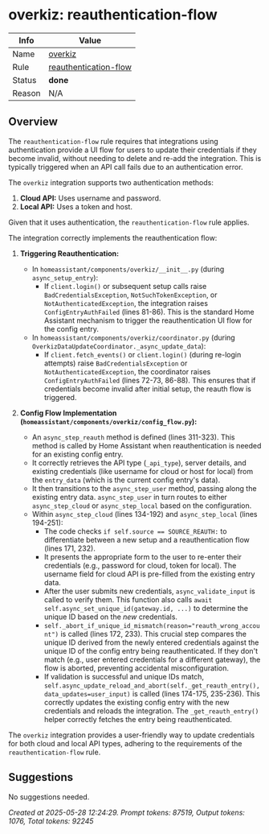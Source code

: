# overkiz: reauthentication-flow

| Info   | Value                                                                    |
|--------|--------------------------------------------------------------------------|
| Name   | [overkiz](https://www.home-assistant.io/integrations/overkiz/) |
| Rule   | [reauthentication-flow](https://developers.home-assistant.io/docs/core/integration-quality-scale/rules/reauthentication-flow)                                                     |
| Status | **done**                                       |
| Reason | N/A |

## Overview

The `reauthentication-flow` rule requires that integrations using authentication provide a UI flow for users to update their credentials if they become invalid, without needing to delete and re-add the integration. This is typically triggered when an API call fails due to an authentication error.

The `overkiz` integration supports two authentication methods:
1.  **Cloud API:** Uses username and password.
2.  **Local API:** Uses a token and host.

Given that it uses authentication, the `reauthentication-flow` rule applies.

The integration correctly implements the reauthentication flow:

1.  **Triggering Reauthentication:**
    *   In `homeassistant/components/overkiz/__init__.py` (during `async_setup_entry`):
        *   If `client.login()` or subsequent setup calls raise `BadCredentialsException`, `NotSuchTokenException`, or `NotAuthenticatedException`, the integration raises `ConfigEntryAuthFailed` (lines 81-86). This is the standard Home Assistant mechanism to trigger the reauthentication UI flow for the config entry.
    *   In `homeassistant/components/overkiz/coordinator.py` (during `OverkizDataUpdateCoordinator._async_update_data`):
        *   If `client.fetch_events()` or `client.login()` (during re-login attempts) raise `BadCredentialsException` or `NotAuthenticatedException`, the coordinator raises `ConfigEntryAuthFailed` (lines 72-73, 86-88). This ensures that if credentials become invalid after initial setup, the reauth flow is triggered.

2.  **Config Flow Implementation (`homeassistant/components/overkiz/config_flow.py`):**
    *   An `async_step_reauth` method is defined (lines 311-323). This method is called by Home Assistant when reauthentication is needed for an existing config entry.
    *   It correctly retrieves the API type (`_api_type`), server details, and existing credentials (like username for cloud or host for local) from the `entry_data` (which is the current config entry's data).
    *   It then transitions to the `async_step_user` method, passing along the existing entry data. `async_step_user` in turn routes to either `async_step_cloud` or `async_step_local` based on the configuration.
    *   Within `async_step_cloud` (lines 134-192) and `async_step_local` (lines 194-251):
        *   The code checks `if self.source == SOURCE_REAUTH:` to differentiate between a new setup and a reauthentication flow (lines 171, 232).
        *   It presents the appropriate form to the user to re-enter their credentials (e.g., password for cloud, token for local). The username field for cloud API is pre-filled from the existing entry data.
        *   After the user submits new credentials, `async_validate_input` is called to verify them. This function also calls `await self.async_set_unique_id(gateway.id, ...)` to determine the unique ID based on the *new* credentials.
        *   `self._abort_if_unique_id_mismatch(reason="reauth_wrong_account")` is called (lines 172, 233). This crucial step compares the unique ID derived from the newly entered credentials against the unique ID of the config entry being reauthenticated. If they don't match (e.g., user entered credentials for a different gateway), the flow is aborted, preventing accidental misconfiguration.
        *   If validation is successful and unique IDs match, `self.async_update_reload_and_abort(self._get_reauth_entry(), data_updates=user_input)` is called (lines 174-175, 235-236). This correctly updates the existing config entry with the new credentials and reloads the integration. The `_get_reauth_entry()` helper correctly fetches the entry being reauthenticated.

The `overkiz` integration provides a user-friendly way to update credentials for both cloud and local API types, adhering to the requirements of the `reauthentication-flow` rule.

## Suggestions

No suggestions needed.

_Created at 2025-05-28 12:24:29. Prompt tokens: 87519, Output tokens: 1076, Total tokens: 92245_
